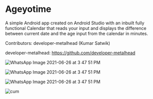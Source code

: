 # Ageyotime
A simple Android app created on Android Studio with an inbuilt fully functional Calendar that reads your input and displays the difference between current date and the age input from the calendar in minutes.

Contributors: developer-metalhead (Kumar Satwik)

developer-metalhead: https://github.com/developer-metalhead


![WhatsApp Image 2021-06-26 at 3 47 51 PM](https://1.bp.blogspot.com/-PdXAATXRVK0/YPFmjJnBuYI/AAAAAAAADj4/Kc-sXUZaSDAXvSZKpmppDwJjJDpsZqjsgCLcBGAsYHQ/w186-h338/WhatsApp%2BImage%2B2021-07-16%2Bat%2B16.27.30.jpeg)




![WhatsApp Image 2021-06-26 at 3 47 51 PM](https://1.bp.blogspot.com/-8LemVhPRNc0/YPFmiwRTYrI/AAAAAAAADj0/j7hVeE0dGX4rHjrW6cySWuXxMoSUarMFgCLcBGAsYHQ/w174-h375/WhatsApp%2BImage%2B2021-07-16%2Bat%2B16.27.30%2B%25281%2529.jpeg)





![WhatsApp Image 2021-06-26 at 3 47 51 PM](https://1.bp.blogspot.com/-CZaT51jFA-k/YPFmi3u_e1I/AAAAAAAADjw/dsw4YykTPfAjdWmd3rX-szrZazmVfwHiwCLcBGAsYHQ/w182-h404/WhatsApp%2BImage%2B2021-07-16%2Bat%2B16.27.30%2B%25282%2529.jpeg)

![cum](https://1.bp.blogspot.com/-CZaT51jFA-k/YPFmi3u_e1I/AAAAAAAADjw/dsw4YykTPfAjdWmd3rX-szrZazmVfwHiwCLcBGAsYHQ/w182-h404/WhatsApp%2BImage%2B2021-07-16%2Bat%2B16.27.30%2B%25282%2529.jpeg)


